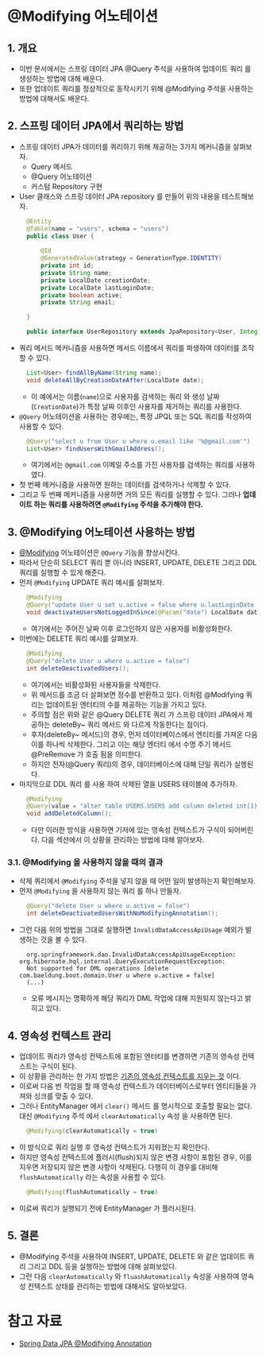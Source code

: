 # @Modifying 어노테이션

## 1. 개요
* 이번 문서에서는 스프링 데이터 JPA @Query 주석을 사용하여 업데이트 쿼리 를 생성하는 방법에 대해 배운다.
* 또한 업데이트 쿼리를 정상적으로 동작시키기 위해 @Modifying 주석을 사용하는 방법에 대해서도 배운다.  

## 2. 스프링 데이터 JPA에서 쿼리하는 방법
* 스프링 데이터 JPA가 데이터를 쿼리하기 위해 제공하는 3가지 메커니즘을 살펴보자.
    * Query 메서드
    * @Query 어노테이션
    * 커스텀 Repository 구현
* User 클래스와 스프링 데이터 JPA repository 를 만들어 위의 내용을 테스트해보자.
  ```java
    @Entity
    @Table(name = "users", schema = "users")
    public class User {
    
        @Id
        @GeneratedValue(strategy = GenerationType.IDENTITY)
        private int id;
        private String name;
        private LocalDate creationDate;
        private LocalDate lastLoginDate;
        private boolean active;
        private String email;
    
    }
  ```
  ```java
    public interface UserRepository extends JpaRepository<User, Integer> {}
  ```
* 쿼리 메서드 메커니즘을 사용하면 메서드 이름에서 쿼리를 파생하여 데이터를 조작할 수 있다.
  ```java
    List<User> findAllByName(String name);
    void deleteAllByCreationDateAfter(LocalDate date);
  ```
  * 이 예에서는 이름(`name`)으로 사용자를 검색하는 쿼리 와 생성 날짜(`CreationDate`)가 특정 날짜 이후인 사용자를 제거하는 쿼리를 사용한다.
* `@Query` 어노테이션을 사용하는 경우에는, 특정 JPQL 또는 SQL 쿼리를 작성하여 사용할 수 있다.
  ```java
    @Query("select u from User u where u.email like '%@gmail.com'")
    List<User> findUsersWithGmailAddress();
  ```
  * 여기에서는 `@gmail.com` 이메일 주소를 가진 사용자를 검색하는 쿼리를 사용하였다.
* 첫 번째 메커니즘을 사용하면 원하는 데이터를 검색하거나 삭제할 수 있다. 
* 그리고 두 번째 메커니즘을 사용하면 거의 모든 쿼리를 실행할 수 있다. 그러나 **업데이트 하는 쿼리를 사용하려면 `@Modifying` 주석을 추가해야 한다.**


## 3. @Modifying 어노테이션 사용하는 방법
* [@Modifying](https://docs.spring.io/spring-data/jpa/docs/current/api/org/springframework/data/jpa/repository/Modifying.html) 어노테이션은 `@Query` 기능을 향상시킨다.
* 따라서 단순히 SELECT 쿼리 뿐 아니라 INSERT, UPDATE, DELETE 그리고 DDL 쿼리를 실행할 수 있게 해준다.
* 먼저 `@Modifying` UPDATE 쿼리 예시를 살펴보자.
  ```java
    @Modifying
    @Query("update User u set u.active = false where u.lastLoginDate < :date")
    void deactivateUsersNotLoggedInSince(@Param("date") LocalDate date);
  ```
  * 여기에서는 주어진 날짜 이후 로그인하지 않은 사용자를 비활성화한다.
* 이번에는 DELETE 쿼리 예시를 살펴보자.
  ```java
    @Modifying
    @Query("delete User u where u.active = false")
    int deleteDeactivatedUsers();
  ```
  * 여기에서는 비활성화된 사용자들을 삭제한다. 
  * 위 메서드를 조금 더 살펴보면 정수를 반환하고 있다. 이처럼 @Modifying 쿼리는 업데이트된 엔터티의 수를 제공하는 기능을 가지고 있다.
  * 주의할 점은 위와 같은 @Query DELETE 쿼리 가 스프링 데이터 JPA에서 제공하는 deleteBy~ 쿼리 메서드 와 다르게 작동한다는 점이다.
  * 후자(deleteBy~ 메서드)의 경우, 먼저 데이터베이스에서 엔티티를 가져온 다음 이를 하나씩 삭제한다. 그리고 이는 해당 엔터티 에서 수명 주기 메서드 @PreRemove 가 호출 됨을 의미한다.
  * 하지만 전자(@Query 쿼리)의 경우, 데이터베이스에 대해 단일 쿼리가 실행된다.
* 마지막으로 DDL 쿼리 를 사용 하여 삭제된 열을 USERS 테이블에 추가하자.
  ```java
    @Modifying
    @Query(value = "alter table USERS.USERS add column deleted int(1) not null default 0", nativeQuery = true)
    void addDeletedColumn();
  ```
  * 다만 이러한 방식을 사용하면 기저에 있는 영속성 컨텍스트가 구식이 되어버린다. 다음 섹션에서 이 상황을 관리하는 방법에 대해 알아보자.

### 3.1. @Modifying 을 사용하지 않을 때의 결과
* 삭제 쿼리에서 `@Modifying` 주석을 넣지 않을 때 어떤 일이 발생하는지 확인해보자.
* 먼저 `@Modifying` 을 사용하지 않는 쿼리 를 하나 만들자.
  ```java
    @Query("delete User u where u.active = false")
    int deleteDeactivatedUsersWithNoModifyingAnnotation();
  ```
* 그런 다음 위의 방법을 그대로 실행하면 `InvalidDataAccessApiUsage` 예외가 발생하는 것을 볼 수 있다.
  ```shell
    org.springframework.dao.InvalidDataAccessApiUsageException: org.hibernate.hql.internal.QueryExecutionRequestException: 
    Not supported for DML operations [delete com.baeldung.boot.domain.User u where u.active = false]
    (...)
  ```
  * 오류 메시지는 명확하게 해당 쿼리가 DML 작업에 대해 지원되지 않는다고 밝히고 있다.
  

## 4. 영속성 컨텍스트 관리
* 업데이트 쿼리가 영속성 컨텍스트에 포함된 엔터티를 변경하면 기존의 영속성 컨텍스트는 구식이 된다. 
* 이 상황을 관리하는 한 가지 방법은 [기존의 영속성 컨텍스트를 지우는 것](https://docs.oracle.com/javaee/7/api/javax/persistence/EntityManager.html#clear--) 이다.
* 이로써 다음 번 작업을 할 때 영속성 컨텍스트가 데이터베이스로부터 엔티티들을 가져와 싱크를 맞출 수 있다.
* 그러나 EntityManager 에서 `clear()` 메서드 를 명시적으로 호출할 필요는 없다. 대신 `@Modifying` 주석 에서 `clearAutomatically` 속성 을 사용하면 된다.
    ```java
      @Modifying(clearAutomatically = true)
    ```
* 이 방식으로 쿼리 실행 후 영속성 컨텍스트가 지워졌는지 확인한다.
* 하지만 영속성 컨텍스트에 플러시(flush)되지 않은 변경 사항이 포함된 경우, 이를 지우면 저장되지 않은 변경 사항이 삭제된다. 다행히 이 경우를 대비해 `flushAutomatically` 라는 속성을 사용할 수 있다.
    ```java
      @Modifying(flushAutomatically = true)
    ```
* 이로써 쿼리가 실행되기 전에 EntityManager 가 플러시된다.


## 5. 결론
* @Modifying 주석을 사용하여 INSERT, UPDATE, DELETE 와 같은 업데이트 쿼리 그리고 DDL 등을 실행하는 방법에 대해 살펴보았다.
* 그런 다음 `clearAutomatically` 와 `fluashAutomatically` 속성을 사용하여 영속성 컨텍스트 상태를 관리하는 방법에 대해서도 알아보았다. 

# 참고 자료

* [Spring Data JPA @Modifying Annotation](https://www.baeldung.com/spring-data-jpa-modifying-annotation)
